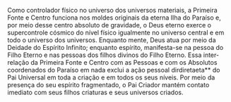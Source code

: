 ﻿Como controlador físico no universo dos universos materiais, a Primeira Fonte e Centro funciona nos moldes originais da eterna Ilha do Paraíso e, por meio desse centro absoluto de gravidade, o Deus eterno exerce o supercontrole cósmico do nível físico igualmente no universo central e em todo o universo dos universos. Enquanto mente, Deus atua por meio da Deidade do Espírito Infinito; enquanto espírito, manifesta-se na pessoa do Filho Eterno e nas pessoas dos filhos divinos do Filho Eterno. Essa inter-relação da Primeira Fonte e Centro com as Pessoas e com os Absolutos coordenados do Paraíso em nada exclui a ação pessoal dirdiretaeta** do Pai Universal em toda a criação e em todos os seus níveis. Por meio da presença do seu espírito fragmentado, o Pai Criador mantém contato imediato com seus filhos criaturas e seus universos criados.